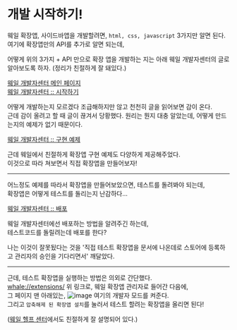 # 개발 시작하기!

웨일 확장앱, 사이드바앱을 개발할려면, ```html, css, javascript``` 3가지만 알면 된다.  
여기에 확장앱만의 API를 추가로 알면 되는데,  

어떻게 위의 3가지 + API 만으로 확장 앱을 개발하는 지는 아래 웨일 개발자센터의 글로 알아보도록 하자. (정리가 친절하게 잘 돼있다.)

[웨일 개발자센터 메인 페이지](https://developers.whale.naver.com/)  
[웨일 개발자센터 :: 시작하기](https://developers.whale.naver.com/getting_started/)

어떻게 개발하는지 모르겠다 조급해하지만 않고 천천히 글을 읽어보면 감이 온다.  
근데 감이 올려고 할 때 글이 끊겨서 당황했다. 원리는 뭔지 대충 알았는데, 어떻게 만드는지의 예제가 없기 때문이다.  

[웨일 개발자센터 :: 구현 예제](https://developers.whale.naver.com/tutorials/)

근데 웨일에서 친절하게 확장앱 구현 예제도 다양하게 제공해주었다.  
이것으로 따라 쳐보면서 직접 확장앱을 만들어보자!

---

어느정도 예제를 따라서 확장앱을 만들어보았으면, 테스트를 돌려봐야 되는데,  
확장앱은 어떻게 테스트를 돌리는지 난감하다...   

[웨일 개발자센터 :: 배포](https://developers.whale.naver.com/distribution/)

웨일 개발자센터에선 배포하는 방법을 알려주긴 하는데,   
테스트코드를 돌릴려는데 배포를 한다?   

나는 이것이 잘못됬다는 것을 '직접 테스트 확장앱을 문서에 나온데로 스토어에 등록하고 관리자의 승인을 기다리면서' 깨달았다.

---

근데, 테스트 확장앱을 실행하는 방법은 의외로 간단했다.    
[whale://extensions/](whale://extensions/)
위 링크로, 웨일 확장앱 관리자로 들어간 다음에,  
그 페이지 맨 아래있는, 
![image](https://user-images.githubusercontent.com/48408417/89118275-5958aa80-d4df-11ea-8c75-def8fb16e0b7.png)
여기의 개발자 모드를 켜준다.  
그리고 ```압축해제 된 확장앱 설치```를 눌러서 테스트 할려는 확장앱을 올리면 된다!

([웨일 헬프 센터](https://help.whale.naver.com/desktop/extensions/faq/5/)에서도 친절하게 잘 설명되어 있다.)